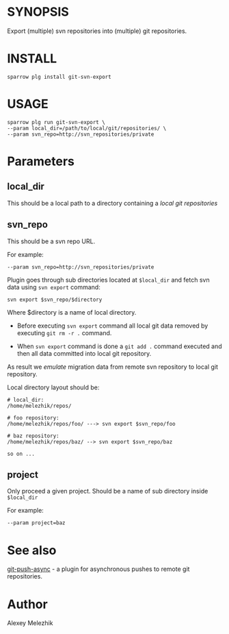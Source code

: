 # SYNOPSIS

Export (multiple) svn repositories into (multiple) git repositories.


# INSTALL

    sparrow plg install git-svn-export

# USAGE

    sparrow plg run git-svn-export \
    --param local_dir=/path/to/local/git/repositories/ \
    --param svn_repo=http://svn_repositories/private


# Parameters

## local_dir

This should be a local path to a directory containing a _local git repositories_

## svn_repo

This should be a svn repo URL.

For example:

    --param svn_repo=http://svn_repositories/private

Plugin goes through sub directories located at `$local_dir` and fetch svn data using `svn export` command:

    svn export $svn_repo/$directory

Where $directory is a name of local directory.

* Before executing `svn export` command all local git data removed by executing `git rm -r .` command.
 
* When `svn export` command is done a `git add .` command executed and then all data committed into local git repository.

As result we _emulate_ migration data from remote svn repository to local git repository.

Local directory layout should be:

    # local_dir:
    /home/melezhik/repos/

    # foo repository:
    /home/melezhik/repos/foo/ ---> svn export $svn_repo/foo

    # baz repository:
    /home/melezhik/repos/baz/ --> svn export $svn_repo/baz

    so on ...

## project

Only proceed a given project. Should be a name of sub directory inside `$local_dir`

For example:

    --param project=baz

# See also

[git-push-async](https://sparrowhub.org/info/git-async-push) - a plugin for asynchronous pushes to remote git repositories.

# Author

Alexey Melezhik

